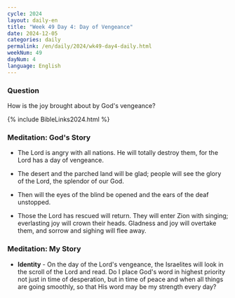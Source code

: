 ```yaml
---
cycle: 2024
layout: daily-en
title: "Week 49 Day 4: Day of Vengeance"
date: 2024-12-05
categories: daily
permalink: /en/daily/2024/wk49-day4-daily.html
weekNum: 49
dayNum: 4
language: English
---
```


### Question     
How is the joy brought about by God's vengeance?

{% include BibleLinks2024.html %} 

### Meditation: God's Story   
+ The Lord is angry with all nations. He will totally destroy them, for the Lord has a day of vengeance. 

+ The desert and the parched land will be glad; people will see the glory of the Lord, the splendor of our God. 

+ Then will the eyes of the blind be opened and the ears of the deaf unstopped. 

+ Those the Lord has rescued will return. They will enter Zion with singing; everlasting joy will crown their heads. Gladness and joy will overtake them, and sorrow and sighing will flee away. 

### Meditation: My Story   
+ **Identity** - On the day of the Lord's vengeance, the Israelites will look in the scroll of the Lord and read. Do I place God's word in highest priority not just in time of desperation, but in time of peace and when all things are going smoothly, so that His word may be my strength every day? 
